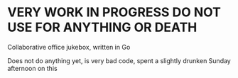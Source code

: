 # VERY WORK IN PROGRESS DO NOT USE FOR ANYTHING OR DEATH

Collaborative office jukebox, written in Go

Does not do anything yet, is very bad code, spent a slightly drunken Sunday afternoon on this
